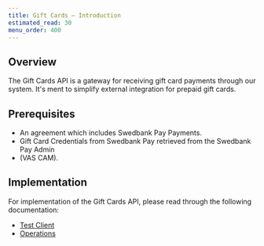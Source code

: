 ```yaml
---
title: Gift Cards – Introduction
estimated_read: 30
menu_order: 400
---
```


## Overview

The Gift Cards API is a gateway for receiving gift card payments through our
system. It's ment to simplify external integration for prepaid gift cards.

## Prerequisites

*   An agreement which includes Swedbank Pay Payments.
*   Gift Card Credentials from Swedbank Pay retrieved from the Swedbank Pay
    Admin
*   (VAS CAM).

## Implementation

For implementation of the Gift Cards API, please read through the following
documentation:

*   [Test Client][test-client]
*   [Operations][operations]

[operations]: /gift-cards/operations
[test-client]: /gift-cards/payment-client

